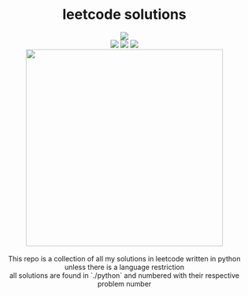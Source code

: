 <div align="center">
<h1>leetcode solutions</h1>
<img src="https://img.shields.io/badge/Solved-116/2893-blue.svg?style=for-the-badge&color=c6a0f6&labelColor=302D41" />
<br/>
<img src="https://img.shields.io/badge/Easy-88/736-5CB85D.svg?style=for-the-badge&color=B5E8E0&labelColor=302D41" />
<img src="https://img.shields.io/badge/Medium-26/1523-F0AE4E.svg?style=for-the-badge&color=F2CDCD&labelColor=302D41" />
<img src="https://img.shields.io/badge/Hard-2/634-D95450.svg?style=for-the-badge&color=C9CBFF&labelColor=302D41" />
<br/>
<img src="https://raw.githubusercontent.com/catppuccin/catppuccin/main/assets/palette/macchiato.png" width="400" />
<br/>
<br/>
This repo is a collection of all my solutions in leetcode written in python unless there is a language restriction

<br/>
all solutions are found in `./python` and numbered with their respective problem number
</div>
